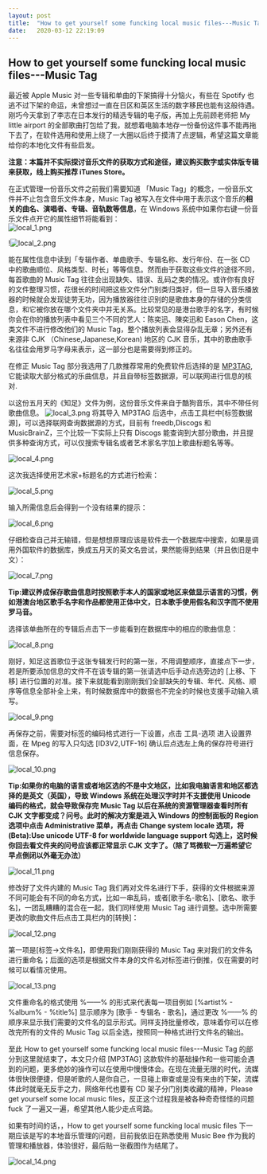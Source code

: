 ```yaml
---
layout: post
title:  "How to get yourself some funcking local music files---Music Tag"
date:   2020-03-12 22:19:09
---
```

## How to get yourself some funcking local music files---Music Tag

最近被 Apple Music 对一些专辑和单曲的下架搞得十分恼火，有些在 Spotify 也逃不过下架的命运，未曾想过一直在日区和英区生活的数字移民也能有这般待遇。刚巧今天拿到了李志在日本发行的精选专辑的电子版，再加上先前顾老师把 My little airport 的全部歌曲打包给了我，就想着电脑本地存一份备份这件事不能再拖下去了，在软件选用和使用上绕了一大圈以后终于摸清了点逻辑，希望这篇文章能给你的本地化文件有些启发。

**注意：本篇并不实际探讨音乐文件的获取方式和途径，建议购买数字或实体版专辑来获取，线上购买推荐 iTunes Store。**

在正式管理一份音乐文件之前我们需要知道 「Music Tag」的概念，一份音乐文件并不止包含音乐文件本身，Music Tag 被写入在文件中用于表示这个音乐的**相关的曲名、演唱者、专辑、音轨数等信息**，在 Windows 系统中如果你右键一份音乐文件点开它的属性细节将能看到：  
![local_1.png](https://i.loli.net/2020/03/14/mTQwVlLpzDB3Yes.png)

!![local_2.png](https://i.loli.net/2020/03/14/6Ye49MuQacWNbU8.png)

能在属性信息中读到「专辑作者、单曲歌手、专辑名称、发行年份、在一张 CD 中的歌曲顺位、风格类型、时长」等等信息。然而由于获取这些文件的途径不同，每首歌曲的 Music Tag 往往会出现缺失、错误、乱码之类的情况。或许你有良好的文件整理习惯，花很长的时间把这些文件分门别类归类好，但一旦导入音乐播放器的时候就会发现徒劳无功，因为播放器往往识别的是歌曲本身的存储的分类信息，和它被你放在哪个文件夹中并无关系。比较常见的是港台歌手的名字，有时候你会在你的播放列表中看见三个不同的艺人：陈奕迅、陳奕迅和 Eason Chen，这类文件不进行修改他们的 Music Tag，整个播放列表会显得杂乱无章；另外还有来源非 CJK （Chinese,Japanese,Korean) 地区的 CJK 音乐，其中的歌曲歌手名往往会用罗马字母来表示，这一部分也是需要得到修正的。

在修正 Music Tag 部分我选用了几款推荐常用的免费软件后选择的是 [MP3TAG](https://www.mp3tag.de/en/ "With a Title"),它能读取大部分格式的乐曲信息，并且自带标签数据源，可以联网进行信息的核对.  

以这份五月天的《知足》文件为例，这份音乐文件来自于酷狗音乐，其中不带任何歌曲信息。
![local_3.png](https://i.loli.net/2020/03/14/geWhlmcBvSUNAqy.png)
将其导入 MP3TAG 后选中，点击工具栏中[标签数据源]，可以选择联网查询数据源的方式，目前有 freedb,Discogs 和 MusicBrainZ，三个比较一下实际上只有 Discogs 能查询到大部分歌曲，并且提供多种查询方式，可以仅搜索专辑名或者艺术家名字加上歌曲标题名等等。  

![local_4.png](https://i.loli.net/2020/03/14/B1pC3zuSd9PygnV.png)    

这次我选择使用艺术家+标题名的方式进行检索：  

![local_5.png](https://i.loli.net/2020/03/14/qxln5Y1jTk9hSAt.png)

输入所需信息后会得到一个没有结果的提示：  

![local_6.png](https://i.loli.net/2020/03/14/UrLJ6M8GICnoWVB.png) 

仔细检查自己并无输错，但是想想原理应该是软件去一个数据库中搜索，如果是调用外国软件的数据库，换成五月天的英文名尝试，果然能得到结果（并且依旧是中文）：

![local_7.png](https://i.loli.net/2020/03/14/EpylmKYLh7Pqoi8.png) 

**Tip:建议养成保存歌曲信息时按照歌手本人的国家或地区来做显示语言的习惯，例如港澳台地区歌手名字和作品都使用正体中文，日本歌手使用假名和汉字而不使用罗马音。**

选择该单曲所在的专辑后点击下一步能看到在数据库中的相应的歌曲信息：

![local_8.png](https://i.loli.net/2020/03/14/PWUVEgcRLwxNz93.png)

刚好，知足这首歌位于这张专辑发行时的第一张，不用调整顺序，直接点下一步，若是所要添加信息的文件不在该专辑的第一张请选中后手动点选旁边的 [上移、下移] 进行位置的对准。接下来就能看到刚刚我们全部缺失的专辑、年代、风格、顺序等信息全部补全上来，有时候数据库中的数据也不完全的时候也支援手动输入填写。

![local_9.png](https://i.loli.net/2020/03/14/M7W6xLUrDFAtVR1.png) 

再保存之前，需要对标签的编码格式进行一下设置，点击 工具-选项 进入设置界面，在 Mpeg 的写入只勾选 [ID3V2,UTF-16] 确认后点选左上角的保存符号进行信息保存。

![local_10.png](https://i.loli.net/2020/03/14/k6Z2faUoQ3YlLrS.png)

**Tip:如果你的电脑的语言或者地区选的不是中文地区，比如我电脑语言和地区都选择的是英文（英国），导致 Windows 系统在处理汉字时并不支援使用 Unicode 编码的格式，就会导致保存完 Music Tag 以后在系统的资源管理器查看时所有 CJK 文字都变成？问号。此时的解决方案是进入 Windows 的控制面板的 Region 选项中点击 Administrative 菜单，再点击 Change system locale 选项，将 (Beta):Use unicode UTF-8 for worldwide language support 勾选上，这时候你回去看文件夹的问号应该都正常显示 CJK 文字了。（除了骂微软一万遍希望它早点倒闭以外毫无办法）**

![local_11.png](https://i.loli.net/2020/03/14/zZdW3xnOtHQ57rq.png)

修改好了文件内建的 Music Tag 我们再对文件名进行下手，获得的文件根据来源不同可能会有不同的命名方式，比如一串乱码，或者[歌手名-歌名]、[歌名、歌手名]，一团乱糟糟的混合在一起，我们同样使用 Music Tag 进行调整。选中所需要更改的歌曲文件后点击工具栏内的[转换]：

![local_12.png](https://i.loli.net/2020/03/14/gFuH4BybzqDY1nA.png) 

第一项是[标签->文件名]，即使用我们刚刚获得的 Music Tag 来对我们的文件名进行重命名；后面的选项是根据文件本身的文件名对标签进行倒推，仅在需要的时候可以看情况使用。

![local_13.png](https://i.loli.net/2020/03/14/i25FnBqE9Kmjrbp.png)

文件重命名的格式使用 %——% 的形式来代表每一项目例如 [%artist% - %album% - %title%] 显示顺序为 [歌手 - 专辑名 - 歌名]，通过更改 %——% 的顺序来显示我们需要的文件名的显示形式。同样支持批量修改，意味着你可以在修改完所有的文件的 Music Tag 以后全选，按照同一种格式进行文件名的输出。

至此 How to get yourself some funcking local music files---Music Tag 的部分到这里就结束了，本文只介绍 [MP3TAG] 这款软件的基础操作和一些可能会遇到的问题，更多绝妙的操作可以在使用中慢慢体会。在现在流量无限的时代，流媒体很快很便捷，但是听歌的人是你自己，一旦碰上审查或是没有来由的下架，流媒体此时就毫无反手之力，网络年代也要有 CD 架子分门别类收藏的精神，Please get yourself some local music files，反正这个过程我是被各种奇奇怪怪的问题 fuck 了一遍又一遍，希望其他人能少走点弯路。

如果有时间的话，，How to get yourself some funcking local music files 下一期应该是写的本地音乐管理的问题，目前我依旧在熟悉使用 Music Bee 作为我的管理和播放器，体验很好，最后贴一张截图作为结尾了。

![local_14.png](https://i.loli.net/2020/03/14/KyeUQBoFAgfJtbw.png)